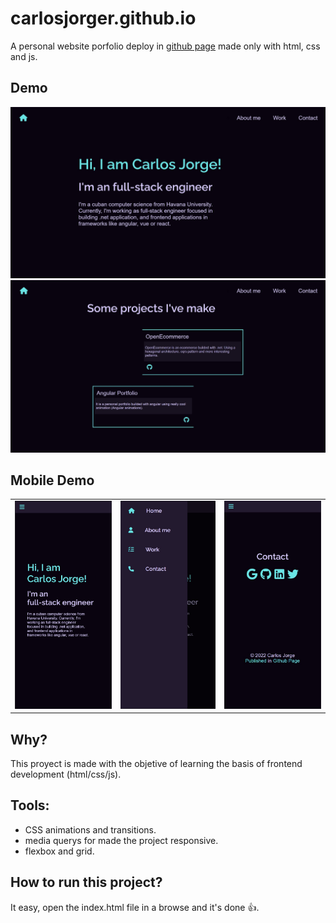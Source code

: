 # carlosjorger.github.io

A personal website porfolio deploy in [github page](https://carlosjorger.github.io/) made only with html, css and js.

## Demo

![demo](./images/demo.jpg)
![demo](./images/demo2.jpg)

## Mobile Demo

|                             |                             |                             |
| :-------------------------: | :-------------------------: | :-------------------------: |
| ![demo](./images/demo4.jpg) | ![demo](./images/demo3.jpg) | ![demo](./images/demo5.jpg) |

## Why?

This proyect is made with the objetive of learning the basis of frontend development (html/css/js).

## Tools:

- CSS animations and transitions.
- media querys for made the project responsive.
- flexbox and grid.

## How to run this project?

It easy, open the index.html file in a browse and it's done 👍.
